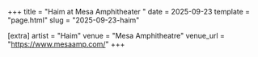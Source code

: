 +++
title = "Haim at Mesa Amphitheater "
date = 2025-09-23
template = "page.html"
slug = "2025-09-23-haim"

[extra]
artist = "Haim"
venue = "Mesa Amphitheatre"
venue_url = "https://www.mesaamp.com/"
+++
